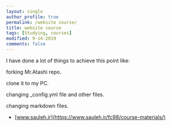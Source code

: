 ```yaml
---
layout: single
author_profile: true
permalink: /website course/
title: website course
tags: [Studying, courses]
modified: 9-14-2019
comments: false
---
```


I have done a lot of things to achieve this point like:

forking Mr.Atashi repo.

clone it to my PC.

changing _config.yml file and other files.

changing markdown files.

* [www.sauleh.ir](https://www.sauleh.ir/fc98/course-materials/)